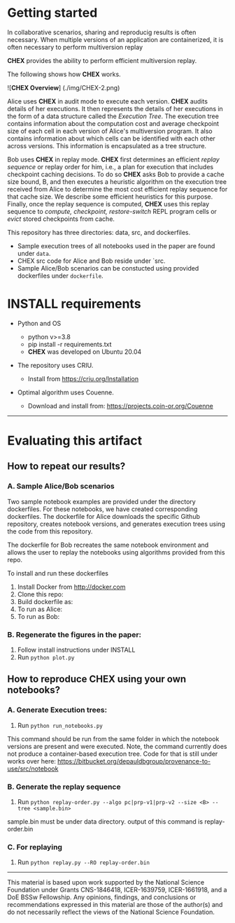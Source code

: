 # Getting started

In collaborative scenarios, sharing and reproducig results is often necessary. 
When multiple versions of an application are containerized, it is often necessary to perform multiversion replay 

**CHEX** provides the ability to perform efficient multiversion replay. 

The following shows how **CHEX** works. 

![**CHEX Overview**] (./img/CHEX-2.png)


Alice uses **CHEX** in audit mode to execute each version. **CHEX** audits details of her executions. It then represents the details of her executions in the form of a data structure called the *Execution Tree*. The execution tree contains information about the computation cost and average checkpoint size of each cell in each version of Alice's multiversion program. It also contains information about which cells can be identified with each other across versions. This information is encapsulated as a tree structure.

Bob uses **CHEX** in replay mode. **CHEX** first determines an efficient *replay sequence* or replay order for him, i.e., a plan for execution that includes checkpoint caching decisions. To do so **CHEX** asks Bob to provide a cache size bound, B, and then executes a heuristic algorithm on the execution tree received from Alice to determine the most cost efficient replay sequence for that cache size. We describe some efficient heuristics for this purpose. Finally, once the replay sequence is computed, **CHEX** uses this replay sequence to *compute, checkpoint, restore-switch* REPL program cells or *evict* stored checkpoints from cache.


This repository  has three directories: data, src, and dockerfiles.

* Sample execution trees of all notebooks used in the paper are found under `data`. 
* CHEX src code for Alice and Bob reside under `src.
* Sample Alice/Bob scenarios can be constucted using provided dockerfiles under `dockerfile`.
    

# INSTALL requirements

* Python and OS
    - python v>=3.8
    - pip install -r requirements.txt
    - **CHEX** was developed on Ubuntu 20.04

* The repository uses CRIU. 
    - Install from https://criu.org/Installation

* Optimal algorithm uses Couenne.
    - Download and install from: https://projects.coin-or.org/Couenne

---
# Evaluating this artifact

## How to repeat our results? 

### A. Sample Alice/Bob scenarios 

Two sample notebook examples are provided under the directory dockerfiles. 
For these notebooks, we have created corresponding dockerfiles. 
The dockerfile for Alice downloads the specific Github repository, creates notebook versions, and generates execution trees using the code from this repository.

The dockerfile for Bob recreates the same notebook environment and allows the user to replay the notebooks using algorithms provided from this repo. 

To install and run these dockerfiles

1. Install Docker from http://docker.com
2. Clone this repo:
3. Build dockerfile as:
4. To run as Alice: 
5. To run as Bob:

### B. Regenerate the figures in the paper:

1. Follow install instructions under INSTALL
2. Run ```python plot.py```


## How to reproduce CHEX using your own notebooks?

### A. Generate Execution trees:
 
 1. Run ```python run_notebooks.py```

This command should be run from the same folder in which the notebook versions are present and were executed. 
Note, the command currently does not produce a container-based execution tree. Code for that is still under works over here: 
https://bitbucket.org/depauldbgroup/provenance-to-use/src/notebook

### B. Generate the replay sequence

 1. Run ```python replay-order.py --algo pc|prp-v1|prp-v2 --size <B> --tree <sample.bin>```

sample.bin must be under data directory. 
output of this command is replay-order.bin

### C. For replaying 

 1. Run ```python replay.py --RO replay-order.bin```

---
This material is based upon work supported by the National Science Foundation under Grants CNS-1846418, ICER-1639759, ICER-1661918, and a DoE BSSw Fellowship. Any opinions, findings, and conclusions or recommendations expressed in this material are those of the author(s) and do not necessarily reflect the views of the National Science Foundation.
